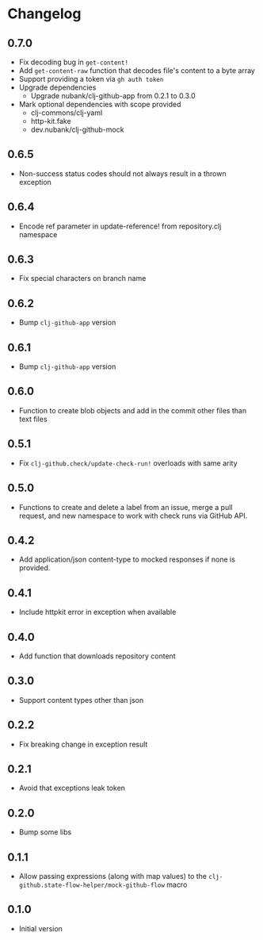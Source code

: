 # Changelog

## 0.7.0

- Fix decoding bug in `get-content!`
- Add `get-content-raw` function that decodes file's content to a byte array
- Support providing a token via `gh auth token`
- Upgrade dependencies
  - Upgrade nubank/clj-github-app from 0.2.1 to 0.3.0
- Mark optional dependencies with scope provided
  - clj-commons/clj-yaml
  - http-kit.fake
  - dev.nubank/clj-github-mock

## 0.6.5

- Non-success status codes should not always result in a thrown exception

## 0.6.4
- Encode ref parameter in update-reference! from repository.clj namespace

## 0.6.3
- Fix special characters on branch name

## 0.6.2
- Bump `clj-github-app` version

## 0.6.1
- Bump `clj-github-app` version

## 0.6.0
- Function to create blob objects and add in the commit other files than text files

## 0.5.1

- Fix `clj-github.check/update-check-run!` overloads with same arity

## 0.5.0

- Functions to create and delete a label from an issue, merge a pull request, and new namespace to work with check runs via GitHub API.

## 0.4.2

- Add application/json content-type to mocked responses if none is provided.

## 0.4.1

- Include httpkit error in exception when available

## 0.4.0
- Add function that downloads repository content

## 0.3.0
- Support content types other than json

## 0.2.2
- Fix breaking change in exception result

## 0.2.1
- Avoid that exceptions leak token

## 0.2.0
- Bump some libs

## 0.1.1
- Allow passing expressions (along with map values) to the `clj-github.state-flow-helper/mock-github-flow` macro

## 0.1.0
- Initial version
